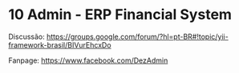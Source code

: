 10 Admin - ERP Financial System
===

Discussão: https://groups.google.com/forum/?hl=pt-BR#!topic/yii-framework-brasil/BIVurEhcxDo

Fanpage: https://www.facebook.com/DezAdmin
